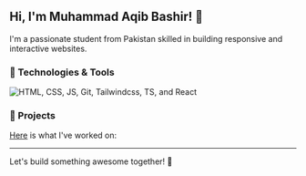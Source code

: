 ## Hi, I'm Muhammad Aqib Bashir! 👋

I'm a passionate student from Pakistan skilled in building responsive and interactive websites.

### 🔧 Technologies & Tools

![HTML, CSS, JS, Git, Tailwindcss, TS, and React](https://res.cloudinary.com/dpksnh6eq/image/upload/v1756018250/logos_s1cjyk.svg)

### 🌟 Projects

<a href="https://muhammadaqibbashir.netlify.app/#portfolio" target="_blank" rel="noopener noreferrer">Here</a> is what I've worked on:

---

Let's build something awesome together! 🚀

<!--
Copy messages for pull request:

document.querySelectorAll(".Link--primary.text-bold.js-navigation-open.markdown-title").forEach((cm, i) => {
    console.log(`${i+1}. ${cm.innerText}`);
});

-->
